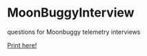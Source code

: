 # MoonBuggyInterview
questions for Moonbuggy telemetry interviews

[Print here!](https://github.com/jaortiz117/MoonBuggyInterview/blob/master/printables/INTERVIEW.pdf)
